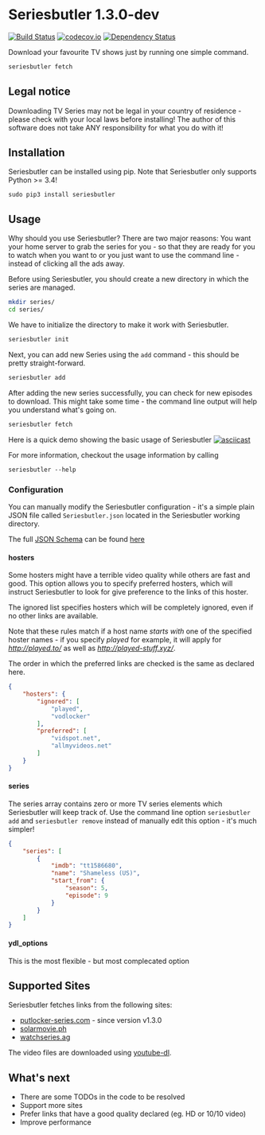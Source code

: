 # Seriesbutler 1.3.0-dev
[![Build Status](https://travis-ci.org/raphiz/seriesbutler.svg)](https://travis-ci.org/raphiz/seriesbutler)
[![codecov.io](https://codecov.io/github/raphiz/seriesbutler/coverage.svg?branch=master)](https://codecov.io/github/raphiz/seriesbutler?branch=master)
[![Dependency Status](https://www.versioneye.com/user/projects/55f17d5ad4d2040019000060/badge.svg?style=flat)](https://www.versioneye.com/user/projects/55f17d5ad4d2040019000060)

Download your favourite TV shows just by running one simple command.

```bash
seriesbutler fetch
```

## Legal notice
Downloading TV Series may not be legal in your country of residence - please check with your local laws before installing!
The author of this software does not take ANY responsibility for what you do with it!

## Installation
Seriesbutler can be installed using pip. Note that Seriesbutler only supports Python >= 3.4!

```
sudo pip3 install seriesbutler
```


## Usage
Why should you use Seriesbutler? There are two major reasons: You want your home server to
grab the series for you - so that they are ready for you to watch when you want to or you just
want to use the command line - instead of clicking all the ads away.

Before using Seriesbutler, you should create a new directory in which the series are managed.

```bash
mkdir series/
cd series/
```

We have to initialize the directory to make it work with Seriesbutler.

```bash
seriesbutler init
```

Next, you can add new Series using the `add` command - this should be pretty straight-forward.

```bash
seriesbutler add
```

After adding the new series successfully, you can check for new episodes to download. This might take some time - the command line output will help you understand what's going on.

```bash
seriesbutler fetch
```

Here is a quick demo showing the basic usage of Seriesbutler
[![asciicast](https://asciinema.org/a/e6661ede9noc0fjdjxi5qotxk.png)](https://asciinema.org/a/e6661ede9noc0fjdjxi5qotxk)

For more information, checkout the usage information by calling

```
seriesbutler --help
```

### Configuration
You can manually modify the Seriesbutler configuration - it's a simple plain JSON file called
`Seriesbutler.json` located in the Seriesbutler working directory.

The full [JSON Schema](http://json-schema.org/) can be found [here](https://github.com/raphiz/seriesbutler/blob/master/seriesbutler/models.py#L27)

#### hosters
Some hosters might have a terrible video quality while others are fast and good. This
option allows you to specify preferred hosters, which will instruct Seriesbutler to look for
give preference to the links of this hoster.

The ignored list specifies hosters which will be completely ignored, even if no other links
are available.

Note that these rules match if a host name *starts with* one of the specified hoster names -
if you specify *played* for example, it will apply for *http://played.to/* as well as *http://played-stuff.xyz/*.

The order in which the preferred links are checked is the same as declared here.

```json
{
    "hosters": {
        "ignored": [
            "played",
            "vodlocker"
        ],
        "preferred": [
            "vidspot.net",
            "allmyvideos.net"            
        ]
    }
}
```

#### series
The series array contains zero or more TV series elements which Seriesbutler will keep
track of. Use the command line option `seriesbutler add` and `seriesbutler remove`
instead of manually edit this option - it's much simpler!

```json
{
    "series": [
        {
            "imdb": "tt1586680",
            "name": "Shameless (US)",
            "start_from": {
                "season": 5,
                "episode": 9
            }
        }
    ]
}
```

#### ydl_options
This is the most flexible - but most complecated option

## Supported Sites
Seriesbutler fetches links from the following sites:

* [putlocker-series.com](http://putlocker-series.com) - since version v1.3.0
* [solarmovie.ph](http://solarmovie.ph)
* [watchseries.ag](http://watchseries.ag)

The video files are downloaded using [youtube-dl](https://rg3.github.io/youtube-dl/).


## What's next
* There are some TODOs in the code to be resolved
* Support more sites
* Prefer links that have a good quality declared (eg. HD or 10/10 video)
* Improve performance
